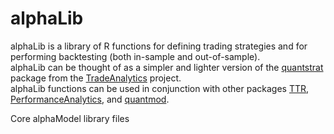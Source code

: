 alphaLib
========
alphaLib is a library of R functions for defining trading strategies and for performing backtesting (both in-sample and out-of-sample).  
alphaLib can be thought of as a simpler and lighter version of the [quantstrat][1] package from the [TradeAnalytics][2] project.  
alphaLib functions can be used in conjunction with other packages [TTR][3], [PerformanceAnalytics][4], and [quantmod][5].  

Core alphaModel library files

[1]: https://r-forge.r-project.org/scm/viewvc.php/pkg/quantstrat/?root=blotter
[2]: https://r-forge.r-project.org/R/?group_id=316
[3]: http://cran.r-project.org/web/packages/TTR/index.html
[4]: http://cran.r-project.org/web/packages/PerformanceAnalytics/index.html
[5]: http://cran.r-project.org/web/packages/quantmod/index.html

